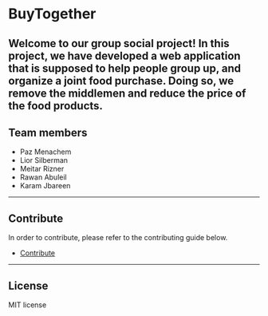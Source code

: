 # BuyTogether
Welcome to our group social project!
In this project, we have developed a web application that is supposed to help people group up,
and organize a joint food purchase.
Doing so, we remove the middlemen and reduce the price of the food products.
---
## Team members

* Paz Menachem
* Lior Silberman
* Meitar Rizner
* Rawan Abuleil
* Karam Jbareen
---
## Contribute
In order to contribute, please refer to the contributing guide below.
* [Contribute](https://github.com/redhat-beyond/beyond08-group3/blob/main/CONTRIBUTING.md/)
---
## License
MIT license